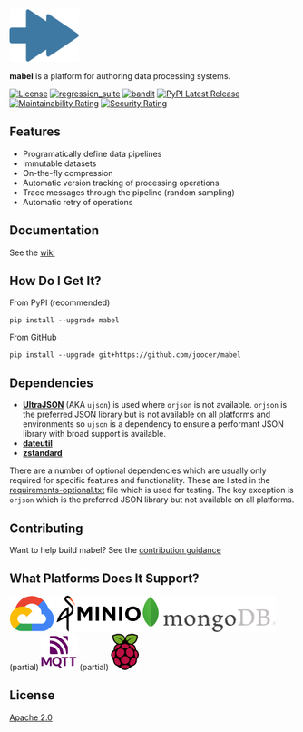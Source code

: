<img align="centre" alt="overlapping arrows" height="92" src="icons/mabel.svg" />

**mabel** is a platform for authoring data processing systems.

[![License](https://img.shields.io/badge/License-Apache%202.0-blue.svg)](https://github.com/joocer/mabel/blob/master/LICENSE)
[![regression_suite](https://github.com/joocer/mabel/actions/workflows/regression_suite.yaml/badge.svg)](https://github.com/joocer/mabel/actions/workflows/regression_suite.yaml)
[![bandit](https://github.com/joocer/mabel/actions/workflows/bandit.yaml/badge.svg)](https://github.com/joocer/mabel/actions/workflows/bandit.yaml)
[![PyPI Latest Release](https://img.shields.io/pypi/v/mabel.svg)](https://pypi.org/project/mabel/)
[![Maintainability Rating](https://sonarcloud.io/api/project_badges/measure?project=joocer_mabel&metric=sqale_rating)](https://sonarcloud.io/dashboard?id=joocer_mabel)
[![Security Rating](https://sonarcloud.io/api/project_badges/measure?project=joocer_mabel&metric=security_rating)](https://sonarcloud.io/dashboard?id=joocer_mabel)

## Features

-  Programatically define data pipelines
-  Immutable datasets
-  On-the-fly compression
-  Automatic version tracking of processing operations
-  Trace messages through the pipeline (random sampling)
-  Automatic retry of operations

## Documentation

See the [wiki](https://github.com/joocer/mabel/wiki)

## How Do I Get It?

From PyPI (recommended)
~~~
pip install --upgrade mabel
~~~
From GitHub
~~~
pip install --upgrade git+https://github.com/joocer/mabel
~~~

## Dependencies

-  **[UltraJSON](https://github.com/ultrajson/ultrajson)** (AKA `ujson`) is used where `orjson` is not available. `orjson` is the preferred JSON library but is not available on all platforms and environments so `ujson` is a dependency to ensure a performant JSON library with broad support is available.  
-  **[dateutil](https://dateutil.readthedocs.io/en/stable/)**
-  **[zstandard](https://github.com/indygreg/python-zstandard)**

There are a number of optional dependencies which are usually only required for specific features and functionality. These are listed in the [requirements-optional.txt](requirements-optional.txt) file which is used for testing. The key exception is `orjson` which is the preferred JSON library but not available on all platforms.

## Contributing

Want to help build mabel? See the [contribution guidance](CONTRIBUTING.md)

## What Platforms Does It Support?

<img align="centre" alt="Google Cloud" height="64" src="icons/google-cloud-logo.png" />
<img align="centre" alt="MinIo" height="64" src="icons/minio-logo.png" />
<img align="centre" alt="MongoDB" height="64" src="icons/mongodb-logo.png" /> (partial)
<img align="centre" alt="MQTT" height="64" src="icons/mqtt-logo.png" /> (partial)
<img align="centre" alt="Raspberry Pi" height="64" src="icons/raspberry-pi-logo.png" />

## License
[Apache 2.0](LICENSE)